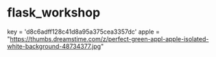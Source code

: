 # flask_workshop

key = 'd8c6adff128c41d8a95a375cea3357dc'
apple = "https://thumbs.dreamstime.com/z/perfect-green-appl-apple-isolated-white-background-48734377.jpg"
